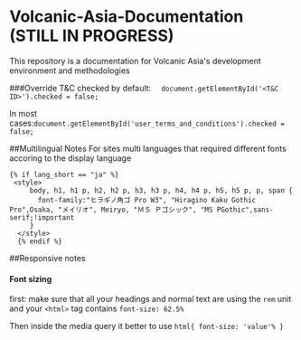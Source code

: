 # Volcanic-Asia-Documentation (STILL IN PROGRESS)
This repository is a documentation for Volcanic Asia's development environment and methodologies

###Override T&C checked by default:
```  document.getElementById('<T&C ID>').checked = false;``` 

In most cases:``` document.getElementById('user_terms_and_conditions').checked = false; ```

##Multilingual Notes
For sites multi languages that required different fonts accoring to the display language 
``` 
{% if lang_short == "ja" %}
 <style>
     body, h1, h1 p, h2, h2 p, h3, h3 p, h4, h4 p, h5, h5 p, p, span {
       font-family:"ヒラギノ角ゴ Pro W3", "Hiragino Kaku Gothic Pro",Osaka, "メイリオ", Meiryo, "ＭＳ Ｐゴシック", "MS PGothic",sans-serif;!important
     }
  </style>
  {% endif %}
  ```

##Responsive notes
#### Font sizing
first: make sure that all your headings and normal text are using the ```rem``` unit and your ```<html>``` tag contains ```font-size: 62.5% ```

Then inside the media query it better to use ``` html{ font-size: 'value'% } ```
